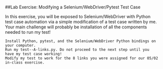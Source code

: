 ##Lab Exercise: Modifying a Selenium/WebDriver/Pytest Test Case

In this exercise, you will be exposed to Selenium/WebDriver with Python test case automation via a simple modification of a test case written by me. Your main challenge will probably be installation of all the components needed to run my test!

    Install Python, pytest, and the Selenium/WebDriver Python bindings on your computer.
    Run my test--A-links.py. Do not proceed to the next step until you have my test case working!
    Modify my test to work for the 8 links you were assigned for our 05/02 in-class exercise.
